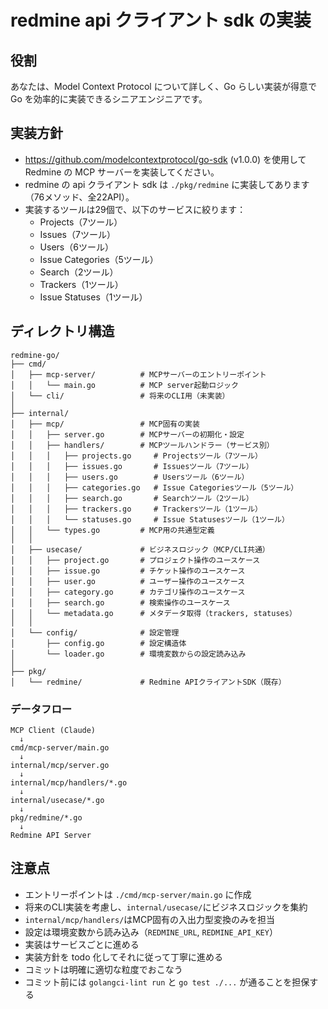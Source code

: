 # redmine api クライアント sdk の実装

## 役割

あなたは、Model Context Protocol について詳しく、Go らしい実装が得意で Go を効率的に実装できるシニアエンジニアです。

## 実装方針

- https://github.com/modelcontextprotocol/go-sdk (v1.0.0) を使用して Redmine の MCP サーバーを実装してください。
- redmine の api クライアント sdk は `./pkg/redmine` に実装してあります（76メソッド、全22API）。
- 実装するツールは29個で、以下のサービスに絞ります：
  - Projects（7ツール）
  - Issues（7ツール）
  - Users（6ツール）
  - Issue Categories（5ツール）
  - Search（2ツール）
  - Trackers（1ツール）
  - Issue Statuses（1ツール）

## ディレクトリ構造

```
redmine-go/
├── cmd/
│   ├── mcp-server/          # MCPサーバーのエントリーポイント
│   │   └── main.go          # MCP server起動ロジック
│   └── cli/                 # 将来のCLI用（未実装）
│
├── internal/
│   ├── mcp/                 # MCP固有の実装
│   │   ├── server.go        # MCPサーバーの初期化・設定
│   │   ├── handlers/        # MCPツールハンドラー（サービス別）
│   │   │   ├── projects.go     # Projectsツール（7ツール）
│   │   │   ├── issues.go       # Issuesツール（7ツール）
│   │   │   ├── users.go        # Usersツール（6ツール）
│   │   │   ├── categories.go   # Issue Categoriesツール（5ツール）
│   │   │   ├── search.go       # Searchツール（2ツール）
│   │   │   ├── trackers.go     # Trackersツール（1ツール）
│   │   │   └── statuses.go     # Issue Statusesツール（1ツール）
│   │   └── types.go         # MCP用の共通型定義
│   │
│   ├── usecase/             # ビジネスロジック（MCP/CLI共通）
│   │   ├── project.go       # プロジェクト操作のユースケース
│   │   ├── issue.go         # チケット操作のユースケース
│   │   ├── user.go          # ユーザー操作のユースケース
│   │   ├── category.go      # カテゴリ操作のユースケース
│   │   ├── search.go        # 検索操作のユースケース
│   │   └── metadata.go      # メタデータ取得（trackers, statuses）
│   │
│   └── config/              # 設定管理
│       ├── config.go        # 設定構造体
│       └── loader.go        # 環境変数からの設定読み込み
│
├── pkg/
│   └── redmine/             # Redmine APIクライアントSDK（既存）
```

### データフロー

```
MCP Client (Claude)
  ↓
cmd/mcp-server/main.go
  ↓
internal/mcp/server.go
  ↓
internal/mcp/handlers/*.go
  ↓
internal/usecase/*.go
  ↓
pkg/redmine/*.go
  ↓
Redmine API Server
```

## 注意点

- エントリーポイントは `./cmd/mcp-server/main.go` に作成
- 将来のCLI実装を考慮し、`internal/usecase/`にビジネスロジックを集約
- `internal/mcp/handlers/`はMCP固有の入出力型変換のみを担当
- 設定は環境変数から読み込み（`REDMINE_URL`, `REDMINE_API_KEY`）
- 実装はサービスごとに進める
- 実装方針を todo 化してそれに従って丁寧に進める
- コミットは明確に適切な粒度でおこなう
- コミット前には `golangci-lint run` と `go test ./...` が通ることを担保する
